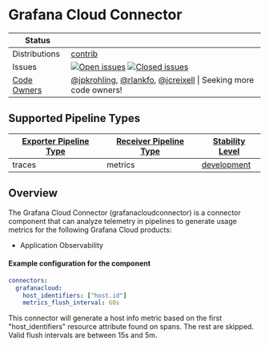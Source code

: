 # Grafana Cloud Connector

<!-- status autogenerated section -->
| Status        |           |
| ------------- |-----------|
| Distributions | [contrib] |
| Issues        | [![Open issues](https://img.shields.io/github/issues-search/open-telemetry/opentelemetry-collector-contrib?query=is%3Aissue%20is%3Aopen%20label%3Aconnector%2Fgrafanacloud%20&label=open&color=orange&logo=opentelemetry)](https://github.com/open-telemetry/opentelemetry-collector-contrib/issues?q=is%3Aopen+is%3Aissue+label%3Aconnector%2Fgrafanacloud) [![Closed issues](https://img.shields.io/github/issues-search/open-telemetry/opentelemetry-collector-contrib?query=is%3Aissue%20is%3Aclosed%20label%3Aconnector%2Fgrafanacloud%20&label=closed&color=blue&logo=opentelemetry)](https://github.com/open-telemetry/opentelemetry-collector-contrib/issues?q=is%3Aclosed+is%3Aissue+label%3Aconnector%2Fgrafanacloud) |
| [Code Owners](https://github.com/open-telemetry/opentelemetry-collector-contrib/blob/main/CONTRIBUTING.md#becoming-a-code-owner)    | [@jpkrohling](https://www.github.com/jpkrohling), [@rlankfo](https://www.github.com/rlankfo), [@jcreixell](https://www.github.com/jcreixell) \| Seeking more code owners! |

[development]: https://github.com/open-telemetry/opentelemetry-collector#development
[contrib]: https://github.com/open-telemetry/opentelemetry-collector-releases/tree/main/distributions/otelcol-contrib

## Supported Pipeline Types

| [Exporter Pipeline Type] | [Receiver Pipeline Type] | [Stability Level] |
| ------------------------ | ------------------------ | ----------------- |
| traces | metrics | [development] |

[Exporter Pipeline Type]: https://github.com/open-telemetry/opentelemetry-collector/blob/main/connector/README.md#exporter-pipeline-type
[Receiver Pipeline Type]: https://github.com/open-telemetry/opentelemetry-collector/blob/main/connector/README.md#receiver-pipeline-type
[Stability Level]: https://github.com/open-telemetry/opentelemetry-collector#stability-levels
<!-- end autogenerated section -->

## Overview

The Grafana Cloud Connector (grafanacloudconnector) is a connector component that can analyze telemetry in pipelines to generate usage metrics for the following Grafana Cloud products:
* Application Observability

#### Example configuration for the component

```yaml
connectors:
  grafanacloud:
    host_identifiers: ["host.id"]
    metrics_flush_interval: 60s
```

This connector will generate a host info metric based on the first "host_identifiers" resource attribute found on spans. The rest are skipped. Valid flush intervals are between 15s and 5m.
